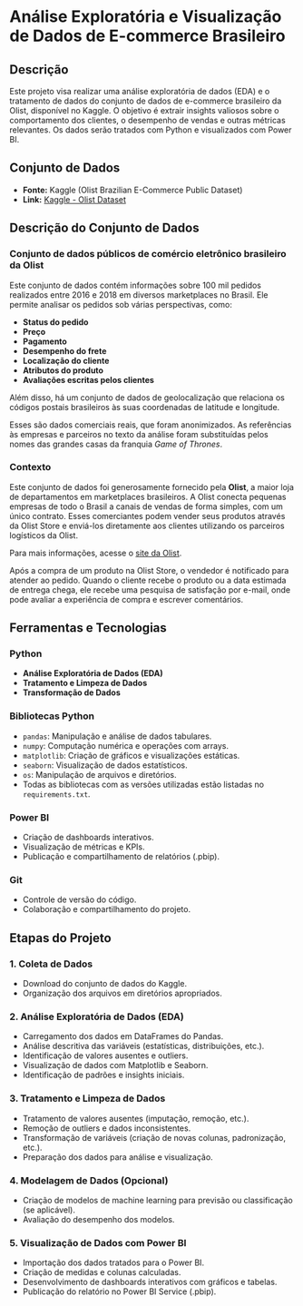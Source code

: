 # Análise Exploratória e Visualização de Dados de E-commerce Brasileiro

## Descrição

Este projeto visa realizar uma análise exploratória de dados (EDA) e o tratamento de dados do conjunto de dados de e-commerce brasileiro da Olist, disponível no Kaggle. O objetivo é extrair insights valiosos sobre o comportamento dos clientes, o desempenho de vendas e outras métricas relevantes. Os dados serão tratados com Python e visualizados com Power BI.

## Conjunto de Dados

- **Fonte:** Kaggle (Olist Brazilian E-Commerce Public Dataset)  
- **Link:** [Kaggle - Olist Dataset](https://www.kaggle.com/datasets/olistbr/brazilian-ecommerce)

## Descrição do Conjunto de Dados

### Conjunto de dados públicos de comércio eletrônico brasileiro da Olist

Este conjunto de dados contém informações sobre 100 mil pedidos realizados entre 2016 e 2018 em diversos marketplaces no Brasil. Ele permite analisar os pedidos sob várias perspectivas, como:

- **Status do pedido**
- **Preço**
- **Pagamento**
- **Desempenho do frete**
- **Localização do cliente**
- **Atributos do produto**
- **Avaliações escritas pelos clientes**

Além disso, há um conjunto de dados de geolocalização que relaciona os códigos postais brasileiros às suas coordenadas de latitude e longitude.

Esses são dados comerciais reais, que foram anonimizados. As referências às empresas e parceiros no texto da análise foram substituídas pelos nomes das grandes casas da franquia *Game of Thrones*.

### Contexto

Este conjunto de dados foi generosamente fornecido pela **Olist**, a maior loja de departamentos em marketplaces brasileiros. A Olist conecta pequenas empresas de todo o Brasil a canais de vendas de forma simples, com um único contrato. Esses comerciantes podem vender seus produtos através da Olist Store e enviá-los diretamente aos clientes utilizando os parceiros logísticos da Olist.

Para mais informações, acesse o [site da Olist](https://www.olist.com).

Após a compra de um produto na Olist Store, o vendedor é notificado para atender ao pedido. Quando o cliente recebe o produto ou a data estimada de entrega chega, ele recebe uma pesquisa de satisfação por e-mail, onde pode avaliar a experiência de compra e escrever comentários.

## Ferramentas e Tecnologias

### Python

- **Análise Exploratória de Dados (EDA)**
- **Tratamento e Limpeza de Dados**
- **Transformação de Dados**

### Bibliotecas Python

- `pandas`: Manipulação e análise de dados tabulares.
- `numpy`: Computação numérica e operações com arrays.
- `matplotlib`: Criação de gráficos e visualizações estáticas.
- `seaborn`: Visualização de dados estatísticos.
- `os`: Manipulação de arquivos e diretórios.
- Todas as bibliotecas com as versões utilizadas estão listadas no `requirements.txt`.

### Power BI

- Criação de dashboards interativos.
- Visualização de métricas e KPIs.
- Publicação e compartilhamento de relatórios (.pbip).

### Git

- Controle de versão do código.
- Colaboração e compartilhamento do projeto.

## Etapas do Projeto

### 1. Coleta de Dados

- Download do conjunto de dados do Kaggle.
- Organização dos arquivos em diretórios apropriados.

### 2. Análise Exploratória de Dados (EDA)

- Carregamento dos dados em DataFrames do Pandas.
- Análise descritiva das variáveis (estatísticas, distribuições, etc.).
- Identificação de valores ausentes e outliers.
- Visualização de dados com Matplotlib e Seaborn.
- Identificação de padrões e insights iniciais.

### 3. Tratamento e Limpeza de Dados

- Tratamento de valores ausentes (imputação, remoção, etc.).
- Remoção de outliers e dados inconsistentes.
- Transformação de variáveis (criação de novas colunas, padronização, etc.).
- Preparação dos dados para análise e visualização.

### 4. Modelagem de Dados (Opcional)

- Criação de modelos de machine learning para previsão ou classificação (se aplicável).
- Avaliação do desempenho dos modelos.

### 5. Visualização de Dados com Power BI

- Importação dos dados tratados para o Power BI.
- Criação de medidas e colunas calculadas.
- Desenvolvimento de dashboards interativos com gráficos e tabelas.
- Publicação do relatório no Power BI Service (.pbip).



